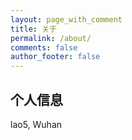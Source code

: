 ```yaml
---
layout: page_with_comment
title: 关于
permalink: /about/
comments: false
author_footer: false
---
```


## 个人信息

lao5, Wuhan


